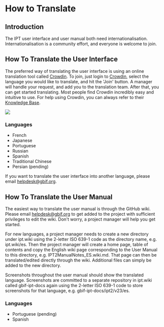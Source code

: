 # How to Translate

## Introduction
The IPT user interface and user manual both need internationalisation. Internationalisation is a community effort, and everyone is welcome to join.

## How To Translate the User Interface
The preferred way of translating the user interface is using an online translation tool called [Crowdin](https://crowdin.com/project/gbif-ipt). To join, just login to [Crowdin](https://crowdin.com/project/gbif-ipt), select the language you would like to translate, and hit the 'Join' button. A manager will handle your request, and add you to the translation team. After that, you can get started translating. Most people find Crowdin incredibly easy and intuitive to use. For help using Crowdin, you can always refer to their [Knowledge Base](https://support.crowdin.com/for-translators/getting-started-translators/interface-overview).

<img src='https://github.com/gbif/ipt/wiki/gbif-ipt-docs/ipt2/v22/Crowdin-Join.png' />

### Languages

  * French
  * Japanese
  * Portuguese
  * Russian
  * Spanish
  * Traditional Chinese
  * Persian (pending)

If you want to translate the user interface into another language, please email helpdesk@gbif.org.

## How To Translate the User Manual
The easiest way to translate the user manual is through the GitHub wiki. Please email helpdesk@gbif.org to get added to the project with sufficient privileges to edit the wiki. Don't worry, a project manager will help you get started.

For new languages, a project manager needs to create a new directory under ipt.wiki using the 2-letter ISO 639-1 code as the directory name, e.g. ipt.wiki/es. Then the project manager will create a home page, table of contents and copy the English wiki page corresponding to the User Manual to this directory, e.g. IPT2ManualNotes_ES.wiki.md. That page can then be translated/edited directly through the wiki. Additional files can simply be added to the new directory. 

Screenshots throughout the user manual should show the translated language. Screenshots are committed to a separate repository in ipt.wiki called gbif-ipt-docs again using the 2-letter ISO 639-1 code to store screenshots for that language, e.g. gbif-ipt-docs/ipt2/v23/es.

### Languages

  * Portuguese (pending)
  * Spanish